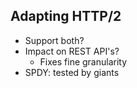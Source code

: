 ## Adapting HTTP/2

* Support both?
* Impact on REST API's?
  * Fixes fine granularity
* SPDY: tested by giants
